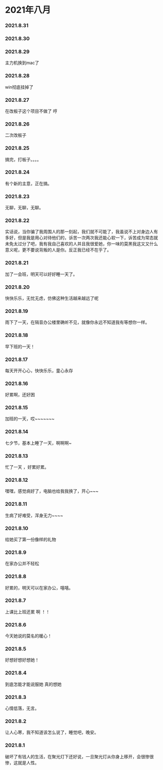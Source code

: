 # 2021年八月
### 2021.8.31
### 2021.8.30
### 2021.8.29
主力机换到mac了
### 2021.8.28
win彻底挂掉了
### 2021.8.27
在改板子这个项目不做了 哼
### 2021.8.26
二次改板子
### 2021.8.25
搞完，打板子。。。。
### 2021.8.24
有个新的主意，正在搞。
### 2021.8.23
无聊，无聊，无聊。
### 2021.8.22
实话说，当你骗了我周围人的那一刻起，我们就不可能了，我虽说不上对身边人有多好，但是我是用心对待他们的，诉苦一次两次我还能心软一下，诉苦成为常态就未免太过分了吧，我有我自己喜欢的人并且我很爱她，你一味的莫黑我这又又什么意义呢，更不要说背叛的人是你。反正我已经不在乎了。
### 2021.8.21
加了一会班，明天可以好好睡一天了。
### 2021.8.20
快快乐乐，无忧无虑，仿佛这种生活越来越远了呢
### 2021.8.19
雨下了一天，在隔音办公楼里确听不见，就像你永远不知道我有等想你一样。
### 2021.8.18
早下班的一天！
### 2021.8.17
每天开开心心，快快乐乐，童心永存
### 2021.8.16
好累啊，还好困
### 2021.8.15
加班的一天，哎~~~~~~~
### 2021.8.14
七夕节，基本上睡了一天，啊啊啊~
### 2021.8.13
忙了一天 ，好累好累。
### 2021.8.12
嘿嘿，感觉病好了，电脑也给我我换了，开心~~~
### 2021.8.11
生病了好难受，浑身无力~~~~
### 2021.8.10
给她买了第一份像样的礼物
### 2021.8.9
在家办公并不轻松
### 2021.8.8
好累的，明天可以在家办公，嘻嘻。
### 2021.8.7
上课比上班还累 啊   ！！
### 2021.8.6
今天她说的莫名的暖心！
### 2021.8.5
好想好想好想她！
### 2021.8.4
到底怎能才能说服她 真的想她
### 2021.8.3
心情低落，无言。
### 2021.8.2
让人心寒，我不知道该怎么说了，睡觉吧，晚安。
### 2021.8.1
破坏了有钱人的生活，在聚光灯下还好说，一旦聚光灯从你身上移开，会很惨很惨，这就是人性。
